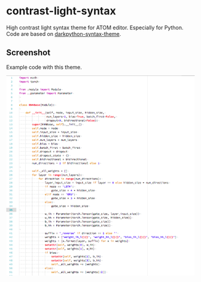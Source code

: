 # contrast-light-syntax

High contrast light syntax theme for ATOM editor. Especially for Python.
Code are based on [darkpython-syntax-theme](https://github.com/tryexceptpass/darkpython-syntax).

## Screenshot
Example code with this theme.

![contrast-light_python](https://github.com/rooa/contrast-light-syntax/blob/master/contrast_light.png?raw=true)
